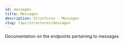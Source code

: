 ```yaml
---
id: messages
title: Messages
description: Structures - Messages
slug: /api/structures/messages
---
```


Documentation on the endpoints pertaining to messages